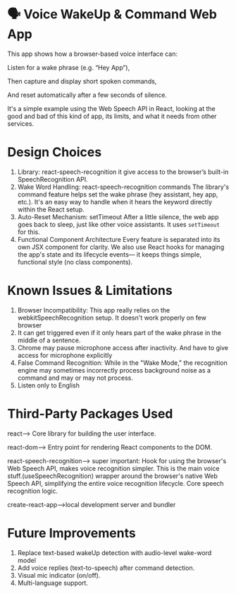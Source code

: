 # 🗣️ Voice WakeUp & Command Web App

This app shows how a browser-based voice interface can:

Listen for a wake phrase (e.g. “Hey App”),

Then capture and display short spoken commands,

And reset automatically after a few seconds of silence.

It's a simple example using the Web Speech API in React, looking at the good and bad of this kind of app, its limits, and what it needs from other services.

# Design Choices

1. Library: react-speech-recognition 
    it give access to the browser’s built-in SpeechRecognition API.
2. Wake Word Handling: react-speech-recognition commands
    The library's command feature helps set the wake phrase (hey assistant, hey app, etc.). It's an easy way to handle when it hears the keyword directly within the React setup.
3. Auto-Reset Mechanism: setTimeout
    After a little silence, the web app goes back to sleep, just like other voice assistants. It uses `setTimeout` for this.
4. Functional Component Architecture
    Every feature is separated into its own JSX component for clarity. We also use React hooks for managing the app's state and its lifecycle events— it keeps things simple, functional style (no class components).

# Known Issues & Limitations
1. Browser Incompatibility: This app really relies on the webkitSpeechRecognition setup. It doesn't work properly on few browser
2.  It can get triggered even if it only hears part of the wake phrase in the middle of a sentence.
3. Chrome may pause microphone access after inactivity. And have to give access for microphone explicitly
4. False Command Recognition: While in the "Wake Mode," the recognition engine may sometimes incorrectly process background noise as a command and may or may not process.
5. Listen only to English 

# Third-Party Packages Used

react-->	Core library for building the user interface.

react-dom--> 	Entry point for rendering React components to the DOM.

react-speech-recognition-->	super important: Hook for using the browser's Web Speech API, makes voice recognition simpler. This is the main voice stuff.(useSpeechRecognition)   wrapper around the browser's native Web Speech API, simplifying the entire voice recognition lifecycle. Core speech recognition logic.

create-react-app-->local development server and bundler

# Future Improvements

1. Replace text-based wakeUp detection with audio-level wake-word model
2. Add voice replies (text-to-speech) after command detection.
3. Visual mic indicator (on/off).
4. Multi-language support.